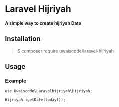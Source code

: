 # Laravel Hijriyah

#### A simple way to create hijriyah Date

## Installation

> $ composer require uwaiscode/laravel-hijriyah


## Usage

### Example

```
use Uwaiscode\Laravelhijriyah\Hijriyah;

Hijriyah::getDate(today());

```